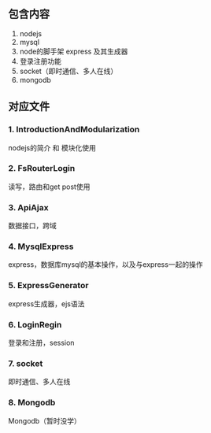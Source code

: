 


## 包含内容
1. nodejs
1. mysql
1. node的脚手架 express 及其生成器
1. 登录注册功能
1. socket（即时通信、多人在线）
1. mongodb

## 对应文件
### 1. IntroductionAndModularization
nodejs的简介 和 模块化使用

### 2. FsRouterLogin
读写，路由和get post使用

### 3. ApiAjax
数据接口，跨域

### 4. MysqlExpress
express，数据库mysql的基本操作，以及与express一起的操作

### 5. ExpressGenerator
express生成器，ejs语法

### 6. LoginRegin
登录和注册，session

### 7. socket
即时通信、多人在线

### 8. Mongodb
Mongodb（暂时没学）